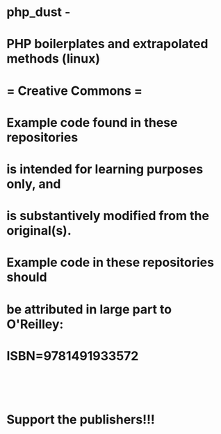 # php_dust - 
# PHP boilerplates and extrapolated methods (linux)
# 
# = Creative Commons =<br>
# Example code found in these repositories<br>
# is intended for learning purposes only, and<br>
# is substantively modified from the original(s).<br>
# Example code in these repositories should<br>
# be attributed in large part to O'Reilley:<br>
# ISBN=9781491933572
# <br>
# Support the publishers!!!
